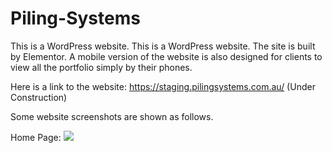 # Piling-Systems
This is a WordPress website.
This is a WordPress website. The site is built by Elementor. A mobile version of the website is also designed for clients to view all the portfolio simply by their phones.

Here is a link to the website: https://staging.pilingsystems.com.au/ (Under Construction)

Some website screenshots are shown as follows.

Home Page:
![](/Website%20Screenshot/Home%20Page.gif)

